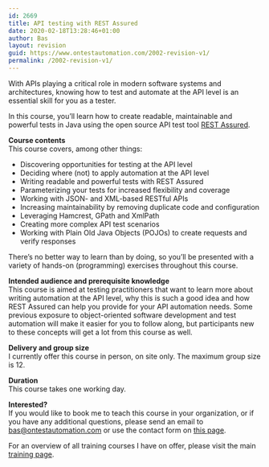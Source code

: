 ```yaml
---
id: 2669
title: API testing with REST Assured
date: 2020-02-18T13:28:46+01:00
author: Bas
layout: revision
guid: https://www.ontestautomation.com/2002-revision-v1/
permalink: /2002-revision-v1/
---
```

With APIs playing a critical role in modern software systems and architectures, knowing how to test and automate at the API level is an essential skill for you as a tester.

In this course, you&#8217;ll learn how to create readable, maintainable and powerful tests in Java using the open source API test tool <a href="http://rest-assured.io/" rel="noopener noreferrer" target="_blank">REST Assured</a>.

**Course contents**  
This course covers, among other things:

  * Discovering opportunities for testing at the API level
  * Deciding where (not) to apply automation at the API level
  * Writing readable and powerful tests with REST Assured
  * Parameterizing your tests for increased flexibility and coverage
  * Working with JSON- and XML-based RESTful APIs
  * Increasing maintainability by removing duplicate code and configuration
  * Leveraging Hamcrest, GPath and XmlPath
  * Creating more complex API test scenarios
  * Working with Plain Old Java Objects (POJOs) to create requests and verify responses

There&#8217;s no better way to learn than by doing, so you&#8217;ll be presented with a variety of hands-on (programming) exercises throughout this course.

**Intended audience and prerequisite knowledge**  
This course is aimed at testing practitioners that want to learn more about writing automation at the API level, why this is such a good idea and how REST Assured can help you provide for your API automation needs. Some previous exposure to object-oriented software development and test automation will make it easier for you to follow along, but participants new to these concepts will get a lot from this course as well.

**Delivery and group size**  
I currently offer this course in person, on site only. The maximum group size is 12.

**Duration**  
This course takes one working day.

**Interested?**  
If you would like to book me to teach this course in your organization, or if you have any additional questions, please send an email to bas@ontestautomation.com or use the contact form on [this page](https://www.ontestautomation.com/contact/).

For an overview of all training courses I have on offer, please visit the main [training page](https://www.ontestautomation.com/training/).